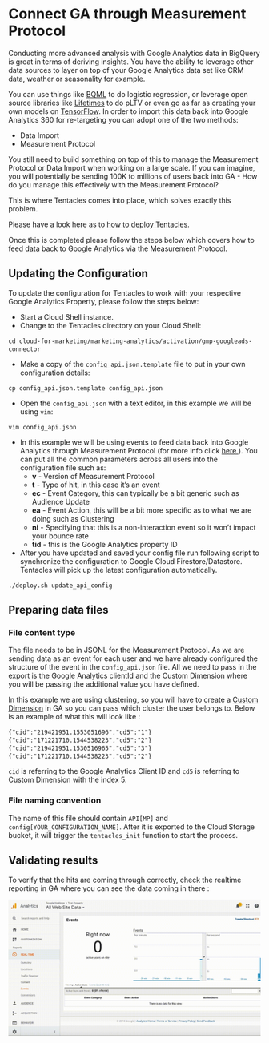 # Connect GA through Measurement Protocol

Conducting more advanced analysis with Google Analytics data in BigQuery is
great in terms of deriving insights. You have the ability to leverage other data
sources to layer on top of your Google Analytics data set like CRM data, weather
or seasonality for example. 

You can use things like [BQML][bqml] to do logistic regression, or leverage open
source libraries like [Lifetimes][lifetimes] to do pLTV or even go as far as
creating your own models on [TensorFlow][tensorflow]. In order to import this
data back into Google Analytics 360 for re-targeting you can adopt one of the
two methods:

* Data Import
* Measurement Protocol

You still need to build something on top of this to manage the Measurement
Protocol or Data Import when working on a large scale. If you can imagine, you 
will potentially be sending 100K to millions of users back into GA - How do
you manage this effectively with the Measurement Protocol? 

This is where Tentacles comes into place, which solves exactly this problem.

Please have a look here as to [how to deploy Tentacles][deploy_tentacles].

Once this is completed please follow the steps below which covers how to feed data back to Google Analytics via the Measurement Protocol.

[bqml]:https://cloud.google.com/bigquery-ml/docs/bigqueryml-intro
[lifetimes]:https://pypi.org/project/Lifetimes/
[tensorflow]:https://cloud.google.com/solutions/machine-learning/recommendation-system-tensorflow-overview
[deploy_tentacles]:TBD

## Updating the Configuration

To update the configuration for Tentacles to work with your respective Google
Analytics Property, please follow the steps below:

* Start a Cloud Shell instance.
* Change to the Tentacles directory on your Cloud Shell:
```shell script
cd cloud-for-marketing/marketing-analytics/activation/gmp-googleads-connector
```
* Make a copy of the `config_api.json.template` file to put in your own
configuration details:
```
cp config_api.json.template config_api.json
```
* Open the `config_api.json` with a text editor, in this example we will be
using `vim`:
```
vim config_api.json
```
* In this example we will be using events to feed data back into Google
Analytics through Measurement Protocol (for more info click [here
][measurement_protocol]). You can put all the common parameters across all users
into the configuration file such as:
  * **v** - Version of Measurement Protocol
  * **t** - Type of hit, in this case it’s an event
  * **ec** - Event Category, this can typically be a bit generic such as
   Audience Update
  * **ea** - Event Action, this will be a bit more specific as to what we are
   doing such as Clustering
  * **ni** - Specifying that this is a non-interaction event so it won’t impact
   your bounce rate
  * **tid** - this is the Google Analytics property ID
* After you have updated and saved your config file run following script to
synchronize the configuration to Google Cloud Firestore/Datastore. Tentacles
 will pick up the latest configuration automatically.
```
./deploy.sh update_api_config
```
[measurement_protocol]:https://developers.google.com/analytics/devguides/collection/protocol/v1/parameters

## Preparing data files

### File content type

The file needs to be in JSONL for the Measurement Protocol. As we are sending
data as an event for each user and we have already configured the structure
of the event in the `config_api.json` file. All we need to pass in the export
is the Google Analytics clientId and the Custom Dimension where you will be
passing the additional value you have defined.

In this example we are using clustering, so you will have to create a
[Custom Dimension][custom_dimension] in GA so you can pass which cluster the
user belongs to. Below is an example of what this will look like :
```shell script
{"cid":"219421951.1553051696","cd5":"1"}
{"cid":"171221710.1544538223","cd5":"2"}
{"cid":"219421951.1530516965","cd5":"3"}
{"cid":"171221710.1544538223","cd5":"2"}
```
`cid` is referring to the Google Analytics Client ID and `cd5` is referring to
Custom Dimension with the index 5.

[custom_dimension]:https://support.google.com/analytics/answer/2709828?hl=en

### File naming convention

The name of this file should contain `API[MP]` and 
`config[YOUR_CONFIGURATION_NAME]`. After it is exported to the Cloud Storage 
bucket, it will trigger the `tentacles_init` function to start the process.

## Validating results

To verify that the hits are coming through correctly, check the realtime
reporting in GA where you can see the data coming in there :

![Realtime Reporting in Google Analytics](./images/ga_measurement_protocol_result.gif)
